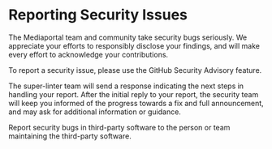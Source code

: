 # Reporting Security Issues

The Mediaportal team and community take security bugs seriously. We appreciate
your efforts to responsibly disclose your findings, and will make every effort
to acknowledge your contributions.

To report a security issue, please use the GitHub Security Advisory feature.

The super-linter team will send a response indicating the next steps in handling
your report. After the initial reply to your report, the security team will keep
you informed of the progress towards a fix and full announcement, and may ask
for additional information or guidance.

Report security bugs in third-party software to the person or team maintaining
the third-party software.
